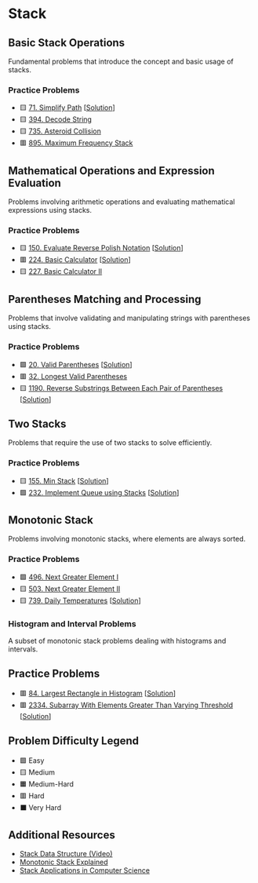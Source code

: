 # Stack

Basic Stack Operations
----------------------

Fundamental problems that introduce the concept and basic usage of stacks.

### Practice Problems

- 🟨 [71. Simplify Path](https://leetcode.com/problems/simplify-path/) [[Solution](./71.%20Simplify%20Path.md)]
- 🟨 [394. Decode String](https://leetcode.com/problems/decode-string/)
- 🟨 [735. Asteroid Collision](https://leetcode.com/problems/asteroid-collision/)
- 🟥 [895. Maximum Frequency Stack](https://leetcode.com/problems/maximum-frequency-stack/)

Mathematical Operations and Expression Evaluation
-------------------------------------------------

Problems involving arithmetic operations and evaluating mathematical expressions using stacks.

### Practice Problems

- 🟨 [150. Evaluate Reverse Polish Notation](https://leetcode.com/problems/evaluate-reverse-polish-notation/) [[Solution](./150.%20Evaluate%20Reverse%20Polish%20Notation.md)]
- 🟥 [224. Basic Calculator](https://leetcode.com/problems/basic-calculator/) [[Solution](./224.%20Basic%20Calculator.md)]
- 🟨 [227. Basic Calculator II](https://leetcode.com/problems/basic-calculator-ii/)

Parentheses Matching and Processing
-----------------------------------

Problems that involve validating and manipulating strings with parentheses using stacks.

### Practice Problems

- 🟩 [20. Valid Parentheses](https://leetcode.com/problems/valid-parentheses/) [[Solution](./20.%20Valid%20Parentheses.md)]
- 🟥 [32. Longest Valid Parentheses](https://leetcode.com/problems/longest-valid-parentheses/)
- 🟨 [1190. Reverse Substrings Between Each Pair of Parentheses](https://leetcode.com/problems/reverse-substrings-between-each-pair-of-parentheses/) [[Solution](./1190.%20Reverse%20Substrings%20Between%20Each%20Pair%20of%20Parentheses.md)]

Two Stacks
----------

Problems that require the use of two stacks to solve efficiently.

### Practice Problems

- 🟨 [155. Min Stack](https://leetcode.com/problems/min-stack/) [[Solution](./155.%20Min%20Stack.md)]
- 🟩 [232. Implement Queue using Stacks](https://leetcode.com/problems/implement-queue-using-stacks/) [[Solution](./232.%20Implement%20Queue%20using%20Stacks.md)]

Monotonic Stack
---------------

Problems involving monotonic stacks, where elements are always sorted.

### Practice Problems

- 🟩 [496. Next Greater Element I](https://leetcode.com/problems/next-greater-element-i/)
- 🟨 [503. Next Greater Element II](https://leetcode.com/problems/next-greater-element-ii/)
- 🟨 [739. Daily Temperatures](https://leetcode.com/problems/daily-temperatures/) [[Solution](./739.%20Daily%20Temperatures.md)]

### Histogram and Interval Problems

A subset of monotonic stack problems dealing with histograms and intervals.

Practice Problems
-----------------

- 🟥 [84. Largest Rectangle in Histogram](https://leetcode.com/problems/largest-rectangle-in-histogram/) [[Solution](./84.%20Largest%20Rectangle%20in%20Histogram.md)]
- 🟥 [2334. Subarray With Elements Greater Than Varying Threshold](https://leetcode.com/problems/subarray-with-elements-greater-than-varying-threshold/) [[Solution](./2334.%20Subarray%20With%20Elements%20Greater%20Than%20Varying%20Threshold.md)]

Problem Difficulty Legend
-------------------------

- 🟩 Easy
- 🟨 Medium
- 🟧 Medium-Hard
- 🟥 Hard
- ⬛ Very Hard

Additional Resources
--------------------

- [Stack Data Structure (Video)](https://www.youtube.com/watch?v=wjI1WNcIntg)
- [Monotonic Stack Explained](https://labuladong.gitbook.io/algo-en/ii.-data-structure/monotonicstack)
- [Stack Applications in Computer Science](https://www.geeksforgeeks.org/stack-data-structure-introduction-program/)
